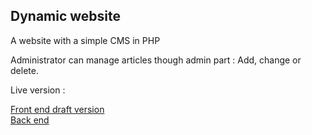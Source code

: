 <h2>Dynamic website </h2>
A website with a simple CMS in PHP

Administrator can manage articles though admin part : Add, change or delete.


Live version :

<a href="http://declics.eu/clem/">Front end draft version </a><br/>
<a href="http://declics.eu/clem/admin/admin.php">Back end</a>
